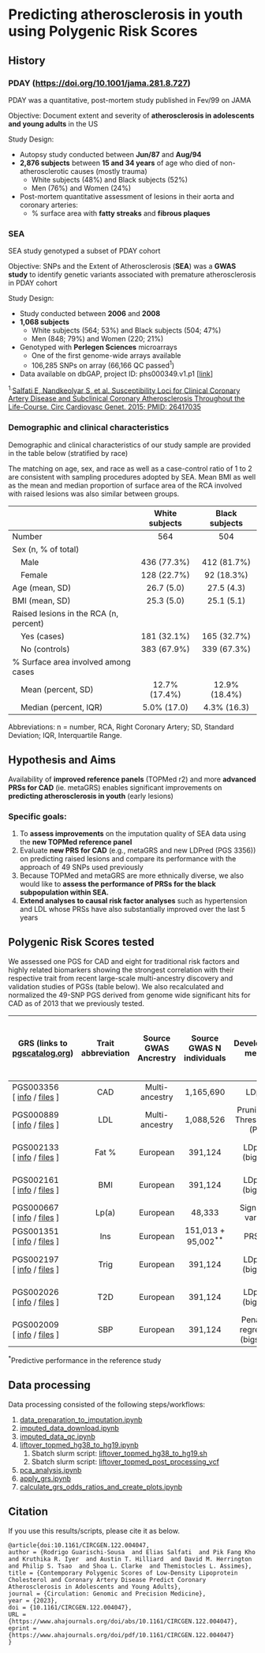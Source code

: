 # Predicting atherosclerosis in youth using Polygenic Risk Scores

## History

### PDAY (https://doi.org/10.1001/jama.281.8.727)

PDAY was a quantitative, post-mortem study published in Fev/99 on JAMA

Objective: Document extent and severity of **atherosclerosis in adolescents and young adults** in the US

Study Design:

 - Autopsy study conducted between **Jun/87** and **Aug/94**
 - **2,876 subjects** between **15 and 34 years** of age who died of non-atherosclerotic causes (mostly trauma)
   - White subjects (48%) and Black subjects (52%)
   - Men (76%) and Women (24%)
 - Post-mortem quantitative assessment of lesions in their aorta and coronary arteries:
   - % surface area with **fatty streaks** and **fibrous plaques**

### SEA 
 
SEA study genotyped a subset of PDAY cohort

Objective: 
SNPs and the Extent of Atherosclerosis (**SEA**) was a **GWAS study** to identify genetic variants associated with premature atherosclerosis in PDAY cohort

Study Design:
 - Study conducted between **2006** and **2008**
 - **1,068 subjects**
   - White subjects (564; 53%) and Black subjects (504; 47%)
   - Men (848; 79%) and Women (220; 21%)
 - Genotyped with **Perlegen Sciences** microarrays
   - One of the first genome-wide arrays available
   - 106,285 SNPs on array (66,166 QC passed<sup>1</sup>)
 - Data available on dbGAP, project ID: phs000349.v1.p1 [[link](https://www.ncbi.nlm.nih.gov/projects/gap/cgi-bin/study.cgi?study_id=phs000349.v1.p1&phv=159038&phd=3526&pha=&pht=2191&phvf=&phdf=&phaf=&phtf=&dssp=1&consent=&temp=1)]
 
<sup>1.</sup>[Salfati E, Nandkeolyar S, et al. Susceptibility Loci for Clinical Coronary Artery Disease and Subclinical Coronary Atherosclerosis Throughout the Life-Course. Circ Cardiovasc Genet. 2015; PMID: 26417035](https://doi.org/10.1161/CIRCGENETICS.114.001071)

 ### Demographic and clinical characteristics

 Demographic and clinical characteristics of our study sample are provided in the table below (stratified by race)

 The matching on age, sex, and race as well as a case-control ratio of 1 to 2 are consistent with sampling procedures adopted by SEA. 
 Mean BMI as well as the mean and median proportion of surface area of the RCA involved with raised lesions was also similar between groups.  

 |                                               | White subjects | Black subjects |
 | --------------------------------------------- | :------------: | :------------: |
 | Number                                        | 564            | 504            | 
 | Sex (n, % of total)                           |                |                | 
 | &nbsp;&nbsp;&nbsp;&nbsp;Male                  | 436 (77.3%)    | 412 (81.7%)    |
 | &nbsp;&nbsp;&nbsp;&nbsp;Female                | 128 (22.7%)    | 92 (18.3%)     |
 | Age (mean, SD)                                | 26.7 (5.0)     | 27.5 (4.3)     |
 | BMI (mean, SD)                                | 25.3 (5.0)     | 25.1 (5.1)     |
 | Raised lesions in the RCA (n, percent)        |                |                |                                
 | &nbsp;&nbsp;&nbsp;&nbsp;Yes (cases)           | 181 (32.1%)    | 165 (32.7%)    |
 | &nbsp;&nbsp;&nbsp;&nbsp;No (controls)         | 383 (67.9%)    | 339 (67.3%)    |
 | % Surface area involved among cases           |                |                |
 | &nbsp;&nbsp;&nbsp;&nbsp;Mean (percent, SD)    | 12.7% (17.4%)  | 12.9% (18.4%)  |
 | &nbsp;&nbsp;&nbsp;&nbsp;Median (percent, IQR) | 5.0% (17.0)    | 4.3% (16.3)    |

Abbreviations: n = number, RCA, Right Coronary Artery; SD, Standard Deviation; IQR, Interquartile Range. 

## Hypothesis and Aims

Availability of **improved reference panels** (TOPMed r2) and more **advanced PRSs for CAD** (ie. metaGRS) enables significant improvements on **predicting atherosclerosis in youth** (early lesions)

### Specific goals:

 1. To **assess improvements** on the imputation quality of SEA data using the **new TOPMed reference panel**
 1. Evaluate **new PRS for CAD** (e.g., metaGRS and new LDPred (PGS 3356)) on predicting raised lesions and compare its performance with the approach of 49 SNPs used previously
 1. Because TOPMed and metaGRS are more ethnically diverse, we also would like to **assess the performance of PRSs for the black subpopulation within SEA.**
 1. **Extend analyses to causal risk factor analyses** such as hypertension and LDL whose PRSs have also substantially improved over the last 5 years

## Polygenic Risk Scores tested

We assessed one PGS for CAD and eight for traditional risk factors and highly related biomarkers showing the strongest correlation with their respective trait from recent large-scale multi-ancestry discovery and validation studies of PGSs (table below). We also recalculated and normalized the 49-SNP PGS derived from genome wide significant hits for CAD as of 2013 that we previously tested.

| GRS (links to [pgscatalog.org](https://www.pgscatalog.org/))                                                                                                | Trait abbreviation | Source GWAS Ancrestry | Source GWAS N individuals     | Development method               | Predictive performance in White subjects (or mostly white)<sup>*</sup> | Predictive performance in Black subjects<sup>*</sup> | Total Variants | Variants Used | Coverage |
| ----------------------------------------------------------------------------------------------------------------------------------------------------------- | :----------------: | :-------------------: | :---------------------------: | :------------------------------: | :--------------------------------------------------------------------: | :--------------------------------------------------: | :------------: | :-----------: | :------: | 
| PGS003356<br>[ [info](https://www.pgscatalog.org/score/PGS003356/) / [files](https://ftp.ebi.ac.uk/pub/databases/spot/pgs/scores/PGS003356/ScoringFiles/) ] | CAD                | Multi-ancestry        | 1,165,690                     | LDpred                           | HR: 1.61                                                               | Not Available                                        | 2,324,683      | 2,311,334     | 99.43%   |
| PGS000889<br>[ [info](https://www.pgscatalog.org/score/PGS000889/) / [files](https://ftp.ebi.ac.uk/pub/databases/spot/pgs/scores/PGS000889/ScoringFiles/) ] | LDL                | Multi-ancestry        | 1,088,526                     | Pruning and Thresholding (P+T)   | R<sup>2</sup>: 0.13 to 0.158                                           | R<sup>2</sup>: 0.067 to 0.173                        | 9,009          | 8,749         | 97.11%   |
| PGS002133<br>[ [info](https://www.pgscatalog.org/score/PGS002133/) / [files](https://ftp.ebi.ac.uk/pub/databases/spot/pgs/scores/PGS002133/ScoringFiles/) ] | Fat %              | European              | 391,124                       | LDpred2 (bigsnpr)                | partial-r: 0.3256 to 0.3456                                            | partial-r: 0.153 to 0.1577                           | 995,419        | 991,179       | 99.57%   |
| PGS002161<br>[ [info](https://www.pgscatalog.org/score/PGS002161/) / [files](https://ftp.ebi.ac.uk/pub/databases/spot/pgs/scores/PGS002161/ScoringFiles/) ] | BMI                | European              | 391,124                       | LDpred2 (bigsnpr)                | partial-r: 0.3595 to 0.3698                                            | partial-r: 0.1573 to 0.2104                          | 990,022        | 985,849       | 99.58%   |
| PGS000667<br>[ [info](https://www.pgscatalog.org/score/PGS000667/) / [files](https://ftp.ebi.ac.uk/pub/databases/spot/pgs/scores/PGS000667/ScoringFiles/) ] | Lp(a)              | European              | 48,333                        | Significant variants             | HR: 1.06 to 1.45                                                       | R<sup>2</sup>: 0.038                                 | 43             | 41            | 95.35%   |
| PGS001351<br>[ [info](https://www.pgscatalog.org/score/PGS001351/) / [files](https://ftp.ebi.ac.uk/pub/databases/spot/pgs/scores/PGS001351/ScoringFiles/) ] | Ins                | European              | 151,013 + 95,002<sup>**</sup> | PRS-CS                           | R<sup>2</sup>: 0.095                                                   | R<sup>2</sup>: 0.028                                 | 1,025,098      | 1,020,204     | 99.52%   |
| PGS002197<br>[ [info](https://www.pgscatalog.org/score/PGS002197/) / [files](https://ftp.ebi.ac.uk/pub/databases/spot/pgs/scores/PGS002197/ScoringFiles/) ] | Trig               | European              | 391,124                       | LDpred2 (bigsnpr)                | partial-r: 0.3494 to 0.3655                                            | partial-r: 0.1521 to 0.1776                          | 731,035        | 728,113       | 99.60%   |
| PGS002026<br>[ [info](https://www.pgscatalog.org/score/PGS002026/) / [files](https://ftp.ebi.ac.uk/pub/databases/spot/pgs/scores/PGS002026/ScoringFiles/) ] | T2D                | European              | 391,124                       | LDpred2 (bigsnpr)                | partial-r: 0.0862 to 0.1304                                            | partial-r: 0.0806 to 0.1001                          | 830,783        | 827,256       | 99.58%   |
| PGS002009<br>[ [info](https://www.pgscatalog.org/score/PGS002009/) / [files](https://ftp.ebi.ac.uk/pub/databases/spot/pgs/scores/PGS002009/ScoringFiles/) ] | SBP                | European              | 391,124                       | Penalized regression (bigstatsr) | partial-r: 0.2197 to 0.2702                                            | partial-r: 0.104 to 0.1046                           | 68,449         | 68,141        | 99.55%   |

<sup>*</sup>Predictive performance in the reference study

<!-- | [PGS000018](https://www.pgscatalog.org/score/PGS000018/)     | CAD                | Multi-ancestry        | 382,026 + 3,000<sup>**</sup>  | metaGRS                          | HR: 1.706        -->
<!-- <sup>**</sup>Cohort sizes of Source of Variant Associations and Score Development, respectively -->

## Data processing

Data processing consisted of the following steps/workflows:

1. [data_preparation_to_imputation.ipynb](./data_preparation_to_imputation.ipynb)
1. [imputed_data_download.ipynb](./imputed_data_download.ipynb)
1. [imputed_data_qc.ipynb](./imputed_data_qc.ipynb)
1. [liftover_topmed_hg38_to_hg19.ipynb](./liftover_topmed_hg38_to_hg19.ipynb)
   1. Sbatch slurm script: [liftover_topmed_hg38_to_hg19.sh](./liftover_topmed_hg38_to_hg19.sh)
   1. Sbatch slurm script: [liftover_topmed_post_processing_vcf](./liftover_topmed_post_processing_vcf.sh)
1. [pca_analysis.ipynb](./pca_analysis.ipynb)
1. [apply_grs.ipynb](./apply_grs.ipynb)
1. [calculate_grs_odds_ratios_and_create_plots.ipynb](./calculate_grs_odds_ratios_and_create_plots.ipynb)

## Citation

If you use this results/scripts, please cite it as below.

```
@article{doi:10.1161/CIRCGEN.122.004047,
author = {Rodrigo Guarischi-Sousa  and Elias Salfati  and Pik Fang Kho  and Kruthika R. Iyer  and Austin T. Hilliard  and David M. Herrington  and Philip S. Tsao  and Shoa L. Clarke  and Themistocles L. Assimes},
title = {Contemporary Polygenic Scores of Low-Density Lipoprotein Cholesterol and Coronary Artery Disease Predict Coronary Atherosclerosis in Adolescents and Young Adults},
journal = {Circulation: Genomic and Precision Medicine},
year = {2023},
doi = {10.1161/CIRCGEN.122.004047},
URL = {https://www.ahajournals.org/doi/abs/10.1161/CIRCGEN.122.004047},
eprint = {https://www.ahajournals.org/doi/pdf/10.1161/CIRCGEN.122.004047}
}
```
